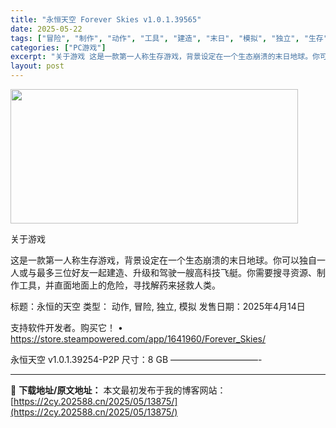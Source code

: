 ```yaml
---
title: "永恒天空 Forever Skies v1.0.1.39565"
date: 2025-05-22
tags: ["冒险", "制作", "动作", "工具", "建造", "末日", "模拟", "独立", "生存", "第一人称"]
categories: ["PC游戏"]
excerpt: "关于游戏 这是一款第一人称生存游戏，背景设定在一个生态崩溃的末日地球。你可以独自一人或与最多三位好友一起建造、升级和驾驶一艘高科技飞艇。你需要搜寻资源、制作工具，并直面地面上的危险，寻找解药来拯救人类。 标题：永恒的天空 类型： 动作, 冒险, 独立, 模拟 发售日期：2025年4月14日 支持软件&hellip;"
layout: post
---
```


<img src="https://2cy.202588.cn/wp-content/uploads/2025/05/20250522064539100.webp" alt="" width="460" height="215" class="aligncenter size-full wp-image-13841" />

关于游戏

这是一款第一人称生存游戏，背景设定在一个生态崩溃的末日地球。你可以独自一人或与最多三位好友一起建造、升级和驾驶一艘高科技飞艇。你需要搜寻资源、制作工具，并直面地面上的危险，寻找解药来拯救人类。

标题：永恒的天空
类型： 动作, 冒险, 独立, 模拟
发售日期：2025年4月14日

支持软件开发者。购买它！
• https://store.steampowered.com/app/1641960/Forever_Skies/

永恒天空 v1.0.1.39254-P2P
尺寸：8 GB
——————————- 

---
📖 **下载地址/原文地址：** 本文最初发布于我的博客网站：[https://2cy.202588.cn/2025/05/13875/](https://2cy.202588.cn/2025/05/13875/)
